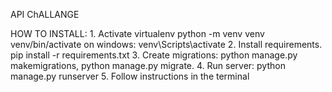API ChALLANGE

HOW TO INSTALL:
    1. Activate virtualenv python -m venv venv
        venv/bin/activate  on windows: venv\Scripts\activate
    2. Install requirements. pip install -r requirements.txt
    3. Create migrations: python manage.py makemigrations, python manage.py migrate. 
    4. Run server: python manage.py runserver
    5. Follow instructions in the terminal